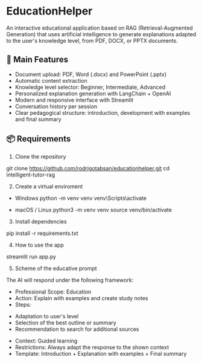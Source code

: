 # EducationHelper
An interactive educational application based on RAG (Retrieval-Augmented Generation) that uses artificial intelligence to generate explanations adapted to the user's knowledge level, from PDF, DOCX, or PPTX documents.

## 🚀 Main Features

* Document upload: PDF, Word (.docx) and PowerPoint (.pptx)
* Automatic content extraction
* Knowledge level selector: Beginner, Intermediate, Advanced
* Personalized explanation generation with LangChain + OpenAI
* Modern and responsive interface with Streamlit
* Conversation history per session
* Clear pedagogical structure: introduction, development with examples and final summary


## 📦 Requirements
1. Clone the repository

git clone https://github.com/rodrigotabsan/educationhelper.git
cd intelligent-tutor-rag

2. Create a virtual enviroment

- Windows
python -m venv venv
venv\Scripts\activate

- macOS / Linux
python3 -m venv venv
source venv/bin/activate

3. Install dependencies

pip install -r requirements.txt

4. How to use the app

streamlit run app.py

5. Scheme of the educative prompt

The AI will respond under the following framework:

* Professional Scope: Education
* Action: Explain with examples and create study notes
* Steps:

 - Adaptation to user's level
 - Selection of the best outline or summary
 - Recommendation to search for additional sources

* Context: Guided learning
* Restrictions: Always adapt the response to the shown context
* Template: Introduction + Explanation with examples + Final summary
